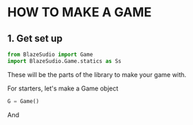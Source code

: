 # HOW TO MAKE A GAME
## 1. Get set up
```py
from BlazeSudio import Game
import BlazeSudio.Game.statics as Ss
```
These will be the parts of the library to make your game with.

For starters, let's make a Game object
```py
G = Game()
```
And